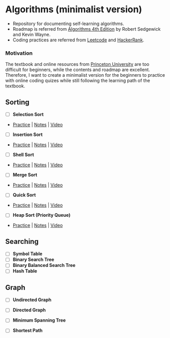 # Algorithms (minimalist version)
- Repository for documenting self-learning algorithms. 
- Roadmap is referred from [Algorithms 4th Edition](https://algs4.cs.princeton.edu/home/) by Robert Sedgewick and Kevin Wayne.
- Coding practices are referred from [Leetcode](https://leetcode.com/) and [HackerRank](https://www.hackerrank.com/).

### Motivation
The textbook and online resources from [Princeton University](https://algs4.cs.princeton.edu/home/) are too difficult for beginners, while the contents and roadmap are excellent. Therefore, I want to create a minimalist version for the beginners to practice with online coding quizes while still following the learning path of the textbook.

## Sorting 
- [ ] **Selection Sort** 
- [Practice](https://www.hackerrank.com/contests/17cs1102/challenges/3c-implement-selection-sort) | [Notes](https://www.notion.so/HackerRank-Practice-Selection-Sort-17cs1102-3c-implement-selection-sort-d4222221240f424392222221240f4243) | [Video](https://www.youtube.com/watch?v=NsQO00Gcv_8)

- [ ] **Insertion Sort** 
- [Practice](https://www.hackerrank.com/challenges/insertionsort1/problem) | [Notes](https://www.notion.so/HackerRank-Practice-Insertion-Sort-1-17cs1102-3c-implement-insertion-sort-d4222221240f424392222221240f4243) | [Video](https://www.youtube.com/watch?v=JU767SDMDvA)

- [ ] **Shell Sort** 
- [Practice](https://www.hackerrank.com/challenges/ctci-shell-sort) | [Notes](https://www.notion.so/HackerRank-Practice-Shell-Sort-17cs1102-3c-implement-shell-sort-d4222221240f424392222221240f4243) | [Video](https://www.youtube.com/watch?v=NsQO00Gcv_8)

- [ ] **Merge Sort** 
- [Practice](https://www.hackerrank.com/contests/hw1/challenges/merge-sort) | [Notes](https://www.notion.so/HackerRank-Practice-Merge-Sort-17cs1102-3c-implement-merge-sort-d4222221240f424392222221240f4243) | [Video](https://www.youtube.com/watch?v=NsQO00Gcv_8)

- [ ] **Quick Sort** 
- [Practice](https://www.hackerrank.com/challenges/quicksort1/problem) | [Notes](https://www.notion.so/HackerRank-Practice-Quick-Sort-17cs1102-3c-implement-quick-sort-d4222221240f424392222221240f4243) | [Video](https://www.youtube.com/watch?v=NsQO00Gcv_8)

- [ ] **Heap Sort (Priority Queue)** 
- [Practice](https://www.hackerrank.com/contests/hw1/challenges/heap-sort) | [Notes](https://www.notion.so/HackerRank-Practice-Heap-Sort-17cs1102-3c-implement-heap-sort-d4222221240f424392222221240f4243) | [Video](https://www.youtube.com/watch?v=NsQO00Gcv_8)



## Searching 
- [ ] **Symbol Table**
- [ ] **Binary Search Tree**
- [ ] **Binary Balanced Search Tree**
- [ ] **Hash Table**

## Graph
- [ ] **Undirected Graph**
- [ ] **Directed Graph**
- [ ] **Minimum Spanning Tree**
- [ ] **Shortest Path**



